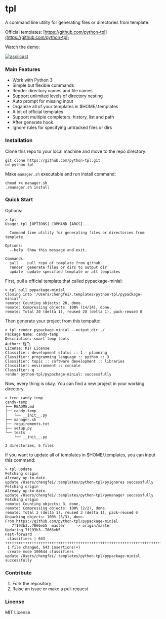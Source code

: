 # tpl

A command line utility for generating files or directories from template.

Official templates: [https://github.com/python-tpl](https://github.com/python-tpl)

Watch the demo:

[![asciicast](https://asciinema.org/a/137513.png)](https://asciinema.org/a/137513)

### Main Features

* Work with Python 3
* Simple but flexible commands
* Render directory names and file names
* Support unlimited levels of directory nesting
* Auto prompt for missing input
* Organize all of your templates in $HOME/.templates
* A lot of official templates
* Support multiple completers: history, list and path
* After generate hook
* Ignore rules for specifying untracked files or dirs


### Installation

Clone this repo to your local machine and move to the repo directory:

```
git clone https://github.com/python-tpl.git
cd python-tpl
```

Make `manager.sh` executable and run install command:

```
chmod +x manager.sh
./manager.sh install
```
 

### Quick Start

Options:

```
> tpl
Usage: tpl [OPTIONS] COMMAND [ARGS]...

  Command line utility for generating files or directories from template

Options:
  --help  Show this message and exit.

Commands:
  pull    pull repo of template from github
  render  generate files or dirs to output dir
  update  update specified template or all templates

```

First, pull a official template that called pypackage-minial:

```
> tpl pull pypackage-minial
Cloning into '/Users/chengfei/.templates/python-tpl/pypackage-minial'...
remote: Counting objects: 20, done.
remote: Compressing objects: 100% (14/14), done.
remote: Total 20 (delta 1), reused 20 (delta 1), pack-reused 0

```

Then generate your project from this tempalte:

```
> tpl render pypackage-minial --output_dir ./
Package Name: candy-temp
Description: smart temp tools
Author: 程飞
License: MIT License
Classifier: development status :: 1 - planning
Classifier: programming language :: python :: 3
Classifier: topic :: software development :: libraries
Classifier: environment :: console
Classifier: q
render python-tpl/pypackage-minial: successfully

```

Now, every thing is okay. You can find a new project in your working directory.

```
> tree candy-temp
candy-temp
├── README.md
├── candy-temp
│   └── __init__.py
├── manager.sh
├── requirements.txt
├── setup.py
└── tests
    └── __init__.py

2 directories, 6 files
```

If you want to update all of templates in $HOME/.templates, you can input this command:

```
> tpl update
Fetching origin
Already up-to-date.
update /Users/chengfei/.templates/python-tpl/pyignores successfully
Fetching origin
Already up-to-date.
update /Users/chengfei/.templates/python-tpl/pymanager successfully
Fetching origin
remote: Counting objects: 3, done.
remote: Compressing objects: 100% (2/2), done.
remote: Total 3 (delta 1), reused 3 (delta 1), pack-reused 0
Unpacking objects: 100% (3/3), done.
From https://github.com/python-tpl/pypackage-minial
   7f193b3..7866eb5  master     -> origin/master
Updating 7f193b3..7866eb5
Fast-forward
 classifiers | 643 ++++++++++++++++++++++++++++++++++++++++++++++++++++++++++++++++++++++++++++++++++++++++++++++++++++++++++++++++++++++++++++++++++++++++++++++++++++++++++++++++++++++++++++++++++++++++++++++++++++++++++++++++++++++++++++++++++++++++++++++++++++++++++++
 1 file changed, 643 insertions(+)
 create mode 100644 classifiers
update /Users/chengfei/.templates/python-tpl/pypackage-minial successfully

```


### Contribute

1. Fork the repository
1. Raise an issue or make a pull request

### License

MIT License

